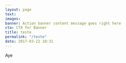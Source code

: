 ```yaml
---
layout: page
text: 
images: 
banner: Action banner content message goes right here
cta: CTA for Banner
title: teste
permalink: "/teste"
date: 2017-03-22 10:31
---
```



Aye